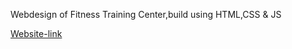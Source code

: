  Webdesign of Fitness Training Center,build using HTML,CSS & JS
 
 [Website-link](divya-256.github.io)
 

